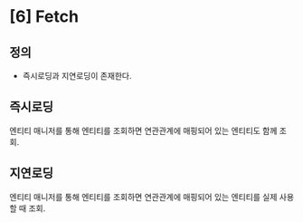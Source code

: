 # [6] Fetch

## 정의
* 즉시로딩과 지연로딩이 존재한다.

## 즉시로딩
엔티티 매니저를 통해 엔티티를 조회하면 연관관계에 매핑되어 있는 엔티티도 함께 조회.

## 지연로딩
엔티티 매니저를 통해 엔티티를 조회하면 연관관계에 매핑되어 있는 엔티티를 실제 사용할 때 조회.

